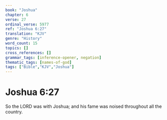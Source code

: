 ```yaml
---
book: "Joshua"
chapter: 6
verse: 27
ordinal_verse: 5977
ref: "Joshua 6:27"
translation: "KJV"
genre: "History"
word_count: 15
topics: []
cross_references: []
grammar_tags: [inference-opener, negation]
thematic_tags: [names-of-god]
tags: ["Bible","KJV","Joshua"]
---
```


# Joshua 6:27

So the LORD was with Joshua; and his fame was noised throughout all the country.
